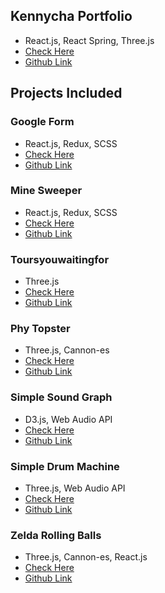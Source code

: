## Kennycha Portfolio

- React.js, React Spring, Three.js
- [Check Here](https://kennycha.github.io/)
- [Github Link](https://github.com/kennycha/kennycha.github.io)

## Projects Included

### Google Form

- React.js, Redux, SCSS
- [Check Here](https://kennycha.github.io/google-form/)
- [Github Link](https://github.com/kennycha/google-form)

### Mine Sweeper

- React.js, Redux, SCSS
- [Check Here](https://kennycha.github.io/mine-sweeper/)
- [Github Link](https://github.com/kennycha/mine-sweeper)

### Toursyouwaitingfor

- Three.js
- [Check Here](https://kennycha.github.io/toursyouwaitingfor/)
- [Github Link](https://github.com/kennycha/toursyouwaitingfor)

### Phy Topster

- Three.js, Cannon-es
- [Check Here](https://kennycha.github.io/phy-topster/)
- [Github Link](https://github.com/kennycha/phy-topster)

### Simple Sound Graph

- D3.js, Web Audio API
- [Check Here](https://kennycha.github.io/simple-sound-graph/)
- [Github Link](https://github.com/kennycha/simple-sound-graph)

### Simple Drum Machine

- Three.js, Web Audio API
- [Check Here](https://kennycha.github.io/simple-drum-machine/)
- [Github Link](https://github.com/kennycha/simple-drum-machine)

### Zelda Rolling Balls

- Three.js, Cannon-es, React.js
- [Check Here](https://kennycha.github.io/zelda-rolling-balls/)
- [Github Link](https://github.com/kennycha/zelda-rolling-balls)

